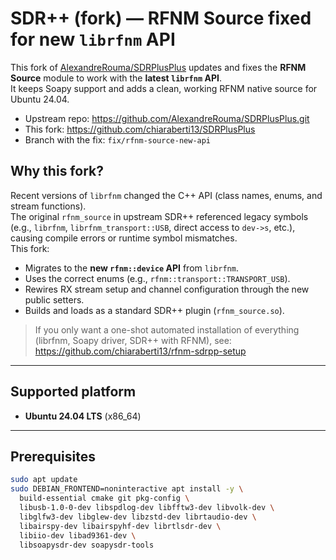 # SDR++ (fork) — RFNM Source fixed for new `librfnm` API

This fork of [AlexandreRouma/SDRPlusPlus](https://github.com/AlexandreRouma/SDRPlusPlus.git) updates and fixes the **RFNM Source** module to work with the **latest `librfnm` API**.  
It keeps Soapy support and adds a clean, working RFNM native source for Ubuntu 24.04.

- Upstream repo: https://github.com/AlexandreRouma/SDRPlusPlus.git  
- This fork: https://github.com/chiaraberti13/SDRPlusPlus  
- Branch with the fix: `fix/rfnm-source-new-api`

## Why this fork?

Recent versions of `librfnm` changed the C++ API (class names, enums, and stream functions).  
The original `rfnm_source` in upstream SDR++ referenced legacy symbols (e.g., `librfnm`, `librfnm_transport::USB`, direct access to `dev->s`, etc.), causing compile errors or runtime symbol mismatches.  
This fork:
- Migrates to the **new `rfnm::device` API** from `librfnm`.
- Uses the correct enums (e.g., `rfnm::transport::TRANSPORT_USB`).
- Rewires RX stream setup and channel configuration through the new public setters.
- Builds and loads as a standard SDR++ plugin (`rfnm_source.so`).

> If you only want a one-shot automated installation of everything (librfnm, Soapy driver, SDR++ with RFNM), see:  
> https://github.com/chiaraberti13/rfnm-sdrpp-setup

---

## Supported platform

- **Ubuntu 24.04 LTS** (x86_64)

---

## Prerequisites

```bash
sudo apt update
sudo DEBIAN_FRONTEND=noninteractive apt install -y \
  build-essential cmake git pkg-config \
  libusb-1.0-0-dev libspdlog-dev libfftw3-dev libvolk-dev \
  libglfw3-dev libglew-dev libzstd-dev librtaudio-dev \
  libairspy-dev libairspyhf-dev librtlsdr-dev \
  libiio-dev libad9361-dev \
  libsoapysdr-dev soapysdr-tools
